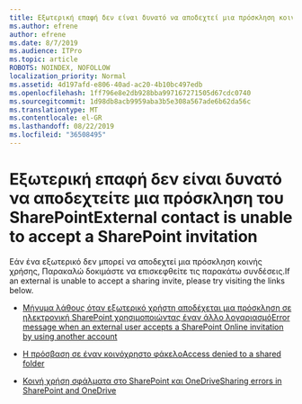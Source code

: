 ```yaml
---
title: Εξωτερική επαφή δεν είναι δυνατό να αποδεχτεί μια πρόσκληση κοινής χρήσης
ms.author: efrene
author: efrene
ms.date: 8/7/2019
ms.audience: ITPro
ms.topic: article
ROBOTS: NOINDEX, NOFOLLOW
localization_priority: Normal
ms.assetid: 4d197afd-e806-40ad-ac20-4b10bc497edb
ms.openlocfilehash: 1ff796e8e2db928bba997167271505d67cdc0740
ms.sourcegitcommit: 1d98db8acb9959aba3b5e308a567ade6b62da56c
ms.translationtype: MT
ms.contentlocale: el-GR
ms.lasthandoff: 08/22/2019
ms.locfileid: "36508495"
---
```

# <a name="external-contact-is-unable-to-accept-a-sharepoint-invitation"></a><span data-ttu-id="30b75-102">Εξωτερική επαφή δεν είναι δυνατό να αποδεχτείτε μια πρόσκληση του SharePoint</span><span class="sxs-lookup"><span data-stu-id="30b75-102">External contact is unable to accept a SharePoint invitation</span></span>

<span data-ttu-id="30b75-103">Εάν ένα εξωτερικό δεν μπορεί να αποδεχτεί μια πρόσκληση κοινής χρήσης, Παρακαλώ δοκιμάστε να επισκεφθείτε τις παρακάτω συνδέσεις.</span><span class="sxs-lookup"><span data-stu-id="30b75-103">If an external is unable to accept a sharing invite, please try visiting the links below.</span></span>

- [<span data-ttu-id="30b75-104">Μήνυμα λάθους όταν εξωτερικό χρήστη αποδέχεται μια πρόσκληση σε ηλεκτρονική SharePoint χρησιμοποιώντας έναν άλλο λογαριασμό</span><span class="sxs-lookup"><span data-stu-id="30b75-104">Error message when an external user accepts a SharePoint Online invitation by using another account</span></span>](https://support.office.com/article/Error-message-when-an-external-user-accepts-a-SharePoint-Online-invitation-by-using-another-account-f0d34413-ea7c-42c7-a485-c4e5d421e5f0)

- [<span data-ttu-id="30b75-105">Η πρόσβαση σε έναν κοινόχρηστο φάκελο</span><span class="sxs-lookup"><span data-stu-id="30b75-105">Access denied to a shared folder</span></span>](https://support.office.com/article/users-can-t-access-a-shared-folder-in-sharepoint-online-b5923bcb-a944-44c4-96c5-6312377040de?ui=en-US&rs=en-US&ad=US)

- [<span data-ttu-id="30b75-106">Κοινή χρήση σφάλματα στο SharePoint και OneDrive</span><span class="sxs-lookup"><span data-stu-id="30b75-106">Sharing errors in SharePoint and OneDrive</span></span>](https://docs.microsoft.com/sharepoint/sharepoint-onedrive-error-message)

